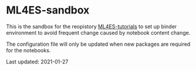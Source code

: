# ML4ES-sandbox

This is the sandbox for the reopistory [ML4ES-tutorials](https://github.com/geo-yrao/ML4ES-tutorials) to set up binder environment to 
avoid frequent change caused by notebook content change.

The configuration file will only be updated when new packages are required for the notebooks.

Last updated: 2021-01-27
